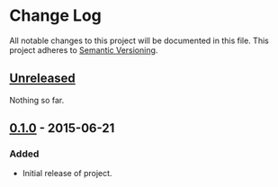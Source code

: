 # Change Log
All notable changes to this project will be documented in this file.
This project adheres to [Semantic Versioning](http://semver.org/).

## [Unreleased][unreleased]
Nothing so far.

## [0.1.0] - 2015-06-21
### Added
- Initial release of project.

[unreleased]: https://github.com/CoffeeAndCode/pagespeed-for-slackers/compare/v0.1.0...HEAD
[0.1.0]: https://github.com/CoffeeAndCode/pagespeed-for-slackers/releases/tag/v0.1.0
